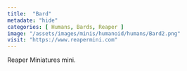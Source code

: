 ```yaml
---
title:  "Bard"
metadate: "hide"
categories: [ Humans, Bards, Reaper ]
image: "/assets/images/minis/humanoid/humans/Bard2.png"
visit: "https://www.reapermini.com"
---
```

Reaper Miniatures mini.